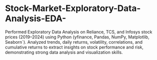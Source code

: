 # Stock-Market-Exploratory-Data-Analysis-EDA-
Performed Exploratory Data Analysis on Reliance, TCS, and Infosys stock prices (2019–2024) using Python (yfinance, Pandas, NumPy, Matplotlib, Seaborn`). Analyzed trends, daily returns, volatility, correlations, and cumulative returns to extract insights on stock performance and risk, demonstrating strong data analysis and visualization skills.
